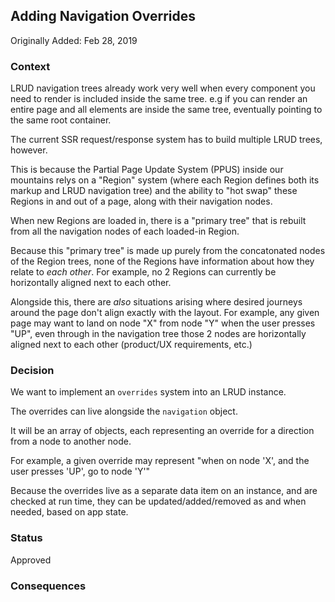 ## Adding Navigation Overrides

Originally Added: Feb 28, 2019

### Context

LRUD navigation trees already work very well when every component you need to render is included inside the same tree. e.g if you can render an entire page and all elements are inside the same tree, eventually pointing to the same root container.

The current SSR request/response system has to build multiple LRUD trees, however.

This is because the Partial Page Update System (PPUS) inside our mountains relys on a "Region" system (where each Region defines both its markup and LRUD navigation tree) and the ability to "hot swap" these Regions in and out of a page, along with their navigation nodes.

When new Regions are loaded in, there is a "primary tree" that is rebuilt from all the navigation nodes of each loaded-in Region.

Because this "primary tree" is made up purely from the concatonated nodes of the Region trees, none of the Regions have information about how they relate to _each other_. For example, no 2 Regions can currently be horizontally aligned next to each other.

Alongside this, there are _also_ situations arising where desired journeys around the page don't align exactly with the layout. For example, any given page may want to land on node "X" from node "Y" when the user presses "UP", even through in the navigation tree those 2 nodes are horizontally aligned next to each other (product/UX requirements, etc.)

### Decision

We want to implement an `overrides` system into an LRUD instance.

The overrides can live alongside the `navigation` object.

It will be an array of objects, each representing an override for a direction from a node to another node.

For example, a given override may represent "when on node 'X', and the user presses 'UP', go to node 'Y'"

Because the overrides live as a separate data item on an instance, and are checked at run time, they can be updated/added/removed as and when needed, based on app state.

### Status

Approved

### Consequences
